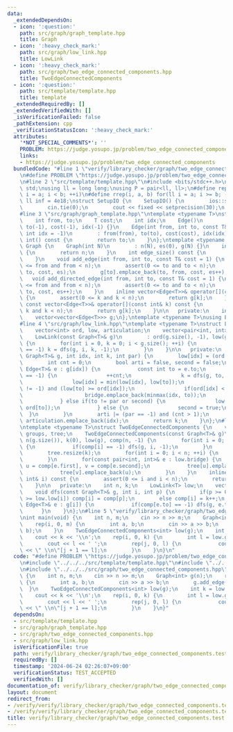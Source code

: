 ```yaml
---
data:
  _extendedDependsOn:
  - icon: ':question:'
    path: src/graph/graph_template.hpp
    title: Graph
  - icon: ':heavy_check_mark:'
    path: src/graph/low_link.hpp
    title: LowLink
  - icon: ':heavy_check_mark:'
    path: src/graph/two_edge_connected_components.hpp
    title: TwoEdgeConnectedComponents
  - icon: ':question:'
    path: src/template/template.hpp
    title: template
  _extendedRequiredBy: []
  _extendedVerifiedWith: []
  _isVerificationFailed: false
  _pathExtension: cpp
  _verificationStatusIcon: ':heavy_check_mark:'
  attributes:
    '*NOT_SPECIAL_COMMENTS*': ''
    PROBLEM: https://judge.yosupo.jp/problem/two_edge_connected_components
    links:
    - https://judge.yosupo.jp/problem/two_edge_connected_components
  bundledCode: "#line 1 \"verify/library_checker/graph/two_edge_connected_components.test.cpp\"\
    \n#define PROBLEM \"https://judge.yosupo.jp/problem/two_edge_connected_components\"\
    \n#line 2 \"src/template/template.hpp\"\n#include <bits/stdc++.h>\nusing namespace\
    \ std;\nusing ll = long long;\nusing P = pair<ll, ll>;\n#define rep(i, a, b) for(ll\
    \ i = a; i < b; ++i)\n#define rrep(i, a, b) for(ll i = a; i >= b; --i)\nconstexpr\
    \ ll inf = 4e18;\nstruct SetupIO {\n    SetupIO() {\n        ios::sync_with_stdio(0);\n\
    \        cin.tie(0);\n        cout << fixed << setprecision(30);\n    }\n} setup_io;\n\
    #line 3 \"src/graph/graph_template.hpp\"\ntemplate <typename T>\nstruct Edge {\n\
    \    int from, to;\n    T cost;\n    int idx;\n    Edge()\n        : from(-1),\
    \ to(-1), cost(-1), idx(-1) {}\n    Edge(int from, int to, const T& cost = 1,\
    \ int idx = -1)\n        : from(from), to(to), cost(cost), idx(idx) {}\n    operator\
    \ int() const {\n        return to;\n    }\n};\ntemplate <typename T>\nstruct\
    \ Graph {\n    Graph(int N)\n        : n(N), es(0), g(N) {}\n    int size() const\
    \ {\n        return n;\n    }\n    int edge_size() const {\n        return es;\n\
    \    }\n    void add_edge(int from, int to, const T& cost = 1) {\n        assert(0\
    \ <= from and from < n);\n        assert(0 <= to and to < n);\n        g[from].emplace_back(from,\
    \ to, cost, es);\n        g[to].emplace_back(to, from, cost, es++);\n    }\n \
    \   void add_directed_edge(int from, int to, const T& cost = 1) {\n        assert(0\
    \ <= from and from < n);\n        assert(0 <= to and to < n);\n        g[from].emplace_back(from,\
    \ to, cost, es++);\n    }\n    inline vector<Edge<T>>& operator[](const int& k)\
    \ {\n        assert(0 <= k and k < n);\n        return g[k];\n    }\n    inline\
    \ const vector<Edge<T>>& operator[](const int& k) const {\n        assert(0 <=\
    \ k and k < n);\n        return g[k];\n    }\n\n   private:\n    int n, es;\n\
    \    vector<vector<Edge<T>>> g;\n};\ntemplate <typename T>\nusing Edges = vector<Edge<T>>;\n\
    #line 4 \"src/graph/low_link.hpp\"\ntemplate <typename T>\nstruct LowLink {\n\
    \    vector<int> ord, low, articulation;\n    vector<pair<int, int>> bridge;\n\
    \    LowLink(const Graph<T>& g)\n        : ord(g.size(), -1), low(g.size(), -1)\
    \ {\n        for(int i = 0, k = 0; i < g.size(); ++i) {\n            if(ord[i]\
    \ == -1) k = dfs(g, i, k, -1);\n        }\n    }\n\n   private:\n    int dfs(const\
    \ Graph<T>& g, int idx, int k, int par) {\n        low[idx] = (ord[idx] = k++);\n\
    \        int cnt = 0;\n        bool arti = false, second = false;\n        for(const\
    \ Edge<T>& e : g[idx]) {\n            const int to = e.to;\n            if(ord[to]\
    \ == -1) {\n                ++cnt;\n                k = dfs(g, to, k, idx);\n\
    \                low[idx] = min(low[idx], low[to]);\n                arti |= (par\
    \ != -1) and (low[to] >= ord[idx]);\n                if(ord[idx] < low[to]) {\n\
    \                    bridge.emplace_back(minmax(idx, to));\n                }\n\
    \            } else if(to != par or second) {\n                low[idx] = min(low[idx],\
    \ ord[to]);\n            } else {\n                second = true;\n          \
    \  }\n        }\n        arti |= (par == -1) and (cnt > 1);\n        if(arti)\
    \ articulation.emplace_back(idx);\n        return k;\n    }\n};\n#line 5 \"src/graph/two_edge_connected_components.hpp\"\
    \ntemplate <typename T>\nstruct TwoEdgeConnectedComponents {\n    vector<vector<int>>\
    \ groups, tree;\n    TwoEdgeConnectedComponents(const Graph<T>& g)\n        :\
    \ n(g.size()), k(0), low(g), comp(n, -1) {\n        for(int i = 0; i < n; ++i)\
    \ {\n            if(comp[i] == -1) dfs(g, i, -1);\n        }\n        groups.resize(k);\n\
    \        tree.resize(k);\n        for(int i = 0; i < n; ++i) {\n            groups[comp[i]].emplace_back(i);\n\
    \        }\n        for(const pair<int, int>& e : low.bridge) {\n            int\
    \ u = comp[e.first], v = comp[e.second];\n            tree[u].emplace_back(v);\n\
    \            tree[v].emplace_back(u);\n        }\n    }\n    inline int operator[](const\
    \ int& i) const {\n        assert(0 <= i and i < n);\n        return comp[i];\n\
    \    }\n\n   private:\n    int n, k;\n    LowLink<T> low;\n    vector<int> comp;\n\
    \    void dfs(const Graph<T>& g, int i, int p) {\n        if(p >= 0 and low.ord[p]\
    \ >= low.low[i]) comp[i] = comp[p];\n        else comp[i] = k++;\n        for(const\
    \ Edge<T>& e : g[i]) {\n            if(comp[e.to] == -1) dfs(g, e.to, i);\n  \
    \      }\n    }\n};\n#line 5 \"verify/library_checker/graph/two_edge_connected_components.test.cpp\"\
    \nint main(void) {\n    int n, m;\n    cin >> n >> m;\n    Graph<int> g(n);\n\
    \    rep(i, 0, m) {\n        int a, b;\n        cin >> a >> b;\n        g.add_edge(a,\
    \ b);\n    }\n    TwoEdgeConnectedComponents<int> low(g);\n    int k = low.groups.size();\n\
    \    cout << k << '\\n';\n    rep(i, 0, k) {\n        int l = low.groups[i].size();\n\
    \        cout << l << ' ';\n        rep(j, 0, l) {\n            cout << low.groups[i][j]\
    \ << \" \\n\"[j + 1 == l];\n        }\n    }\n}\n"
  code: "#define PROBLEM \"https://judge.yosupo.jp/problem/two_edge_connected_components\"\
    \n#include \"../../../src/template/template.hpp\"\n#include \"../../../src/graph/graph_template.hpp\"\
    \n#include \"../../../src/graph/two_edge_connected_components.hpp\"\nint main(void)\
    \ {\n    int n, m;\n    cin >> n >> m;\n    Graph<int> g(n);\n    rep(i, 0, m)\
    \ {\n        int a, b;\n        cin >> a >> b;\n        g.add_edge(a, b);\n  \
    \  }\n    TwoEdgeConnectedComponents<int> low(g);\n    int k = low.groups.size();\n\
    \    cout << k << '\\n';\n    rep(i, 0, k) {\n        int l = low.groups[i].size();\n\
    \        cout << l << ' ';\n        rep(j, 0, l) {\n            cout << low.groups[i][j]\
    \ << \" \\n\"[j + 1 == l];\n        }\n    }\n}"
  dependsOn:
  - src/template/template.hpp
  - src/graph/graph_template.hpp
  - src/graph/two_edge_connected_components.hpp
  - src/graph/low_link.hpp
  isVerificationFile: true
  path: verify/library_checker/graph/two_edge_connected_components.test.cpp
  requiredBy: []
  timestamp: '2024-06-24 02:26:07+09:00'
  verificationStatus: TEST_ACCEPTED
  verifiedWith: []
documentation_of: verify/library_checker/graph/two_edge_connected_components.test.cpp
layout: document
redirect_from:
- /verify/verify/library_checker/graph/two_edge_connected_components.test.cpp
- /verify/verify/library_checker/graph/two_edge_connected_components.test.cpp.html
title: verify/library_checker/graph/two_edge_connected_components.test.cpp
---
```

